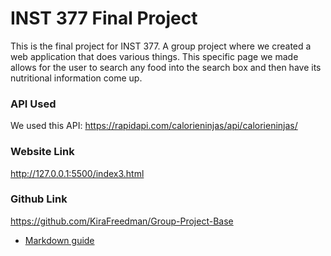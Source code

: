 # INST 377 Final Project
This is the final project for INST 377. A group project where we created a web application that does various things. This specific page we made allows for the user to search any food into the search box and then have its nutritional information come up.
### API Used
We used this API: https://rapidapi.com/calorieninjas/api/calorieninjas/
### Website Link
http://127.0.0.1:5500/index3.html
### Github Link
https://github.com/KiraFreedman/Group-Project-Base


* [Markdown guide](https://www.markdownguide.org/cheat-sheet/)